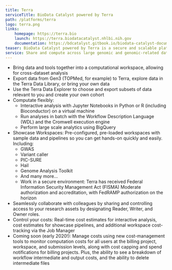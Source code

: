 ```yaml
---
title: Terra
serviceTitle: BioData Catalyst powered by Terra
path: /platforms/terra
logo: terra.png
links: 
    homepage: https://terra.bio
    launch: https://terra.biodatacatalyst.nhlbi.nih.gov
    documentation: https://bdcatalyst.gitbook.io/biodata-catalyst-documentation/analyze-data/terra
teaser: BioData Catalyst powered by Terra is a secure and scalable platform for biomedical researchers to import and access data, run analysis tools, and collaborate easily with others, in a secure environment.
service: Share and compute across large genomic and genomic-related datasets. Terra offers a stand-alone computational workspace model that provides a secure collaborative place to organize data, run and monitor Workflow Description Language (WDL) analysis pipelines, and perform interactive analysis using applications such as Jupyter Notebooks and the Hail GWAS tool.
---
```

- Bring data and tools together into a computational workspace, allowing for cross-dataset analysis
- Export data from Gen3 (TOPMed, for example) to Terra, explore data in the Terra Data Library, or bring your own data
- Use the Terra Data Explorer to choose and export subsets of data relevant to you and create your own cohort
- Computate flexibly:
    + Interactive analysis with Jupyter Notebooks in Python or R (including Bioconductor) on a virtual machine
    + Run analyses in batch with the Workflow Description Language (WDL) and the Cromwell execution engine
    + Perform large scale analytics using BigQuery
- Showcase Workspaces: Pre-configured, pre-loaded workspaces with sample data and pipelines so you can get hands-on quickly and easily.  Including:
    + GWAS
    + Variant caller
    + PIC-SURE
    + Hail
    + Genome Analysis Toolkit
    + And many more... 
    + Work in a secure environment: Terra has received Federal Information Security Management Act (FISMA) Moderate authorization and accreditation, with FedRAMP authorization on the horizon
- Seamlessly collaborate with colleagues by sharing and controlling access to your research assets by designating Reader, Writer, and Owner roles.
- Control your costs: Real-time cost estimates for interactive analysis, cost estimates for showcase pipelines, and additional workspace cost-tracking via the Job Manager
- Coming soon (early 2020!): Manage costs using new cost-management tools to monitor computation costs for all users at the billing project, workspace, and submission levels, along with cost capping and spend notifications for billing projects. Plus, the ability to see a breakdown of workflow intermediate and output costs, and the ability to delete intermediate files